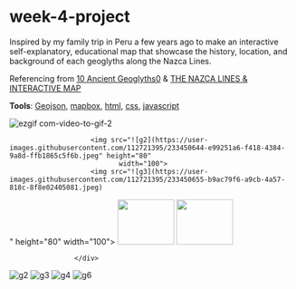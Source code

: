 # week-4-project
 
 Inspired by my family trip in Peru a few years ago to make an interactive self-explanatory, educational map that showcase the history, location, and background of each geoglyths along the Nazca Lines.
 <div>
 Referencing from <a href="https://www.heritagedaily.com/2018/04/10-ancient-geoglyphs/118915">10 Ancient Geoglyths0</a> &
<a href="https://www.heritagedaily.com/2020/04/the-nazca-lines-interactive-map/127496">THE NAZCA LINES & INTERACTIVE MAP</a>
 </div>
 
 <strong>Tools</strong>: <ins>Geojson</ins>, <ins>mapbox</ins>, <ins>html</ins>, <ins>css</ins>, <ins>javascript</ins>

![ezgif com-video-to-gif-2](https://user-images.githubusercontent.com/112721395/233448881-d8d241ea-a454-4b44-a6df-55275d174452.gif)

<div class="container">
                  
                        <img src="![g2](https://user-images.githubusercontent.com/112721395/233450644-e99251a6-f418-4384-9a8d-ffb1865c5f6b.jpeg" height="80"
                               width="100">
                        <img src="![g3](https://user-images.githubusercontent.com/112721395/233450655-b9ac79f6-a9cb-4a57-818c-8f8e02405081.jpeg)
" height="80"
                                width="100">
                        <img src="![g4](https://user-images.githubusercontent.com/112721395/233450657-9fe47fba-93ef-4bce-9ef9-565dd29b8477.jpeg)
" height="80"
                                width="100">
                        <img src="![g6](https://user-images.githubusercontent.com/112721395/233450659-f6a7b46d-1804-4e96-a84e-4642f8d19d7d.jpeg)
" height="80"
                                width="100">
                     
                    </div>

![g2](https://user-images.githubusercontent.com/112721395/233450644-e99251a6-f418-4384-9a8d-ffb1865c5f6b.jpeg)
![g3](https://user-images.githubusercontent.com/112721395/233450655-b9ac79f6-a9cb-4a57-818c-8f8e02405081.jpeg)
![g4](https://user-images.githubusercontent.com/112721395/233450657-9fe47fba-93ef-4bce-9ef9-565dd29b8477.jpeg)
![g6](https://user-images.githubusercontent.com/112721395/233450659-f6a7b46d-1804-4e96-a84e-4642f8d19d7d.jpeg)
